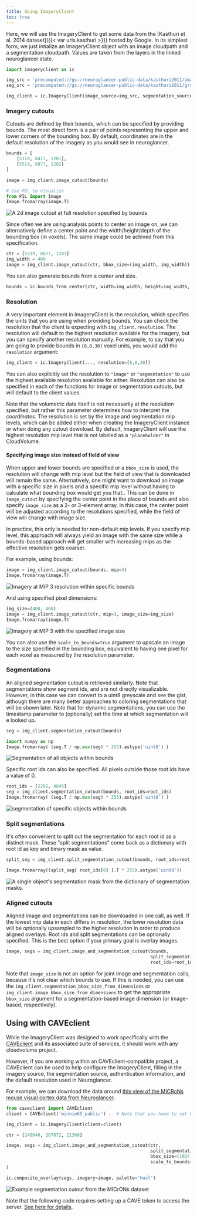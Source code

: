 ```yaml
---
title: Using ImageryClient
toc: true
---
```


Here, we will use the ImageryClient to get some data from the [Kasthuri et al. 2014 dataset]({{< var urls.kasthuri >}}) hosted by Google.
In its simplest form, we just intialize an ImageryClient object with an image cloudpath and a segmentation cloudpath.
Values are taken from the layers in the linked neuroglancer state.

```python
import imageryclient as ic

img_src = 'precomputed://gs://neuroglancer-public-data/kasthuri2011/image_color_corrected'
seg_src = 'precomputed://gs://neuroglancer-public-data/kasthuri2011/ground_truth'

img_client = ic.ImageryClient(image_source=img_src, segmentation_source=seg_src)
```

### Imagery cutouts

Cutouts are defined by their bounds, which can be specified by providing bounds.
The most direct form is a pair of points representing the upper and lower corners of the bounding box.
By default, coordinates are in the default resolution of the imagery as you would see in neuroglancer.

```python
bounds = [
    [5119, 8477, 1201],
    [5519, 8877, 1202]
]

image = img_client.image_cutout(bounds)

# Use PIL to visualize
from PIL import Image
Image.fromarray(image.T)
```

![A 2d image cutout at full resolution specified by bounds](images/img_base.png)

Since often we are using analysis points to center an image on, we can alternatively define a center point and the width/height/depth of the bounding box (in voxels).
The same image could be achived from this specification.
```python
ctr = [5319, 8677, 1201]
img_width = 400
image = img_client.image_cutout(ctr, bbox_size=(img_width, img_width))
```

You can also generate bounds from a center and size.
```python
bounds = ic.bounds_from_center(ctr, width=img_width, height=img_width, depth=1)
```

### Resolution

A very important element in ImageryClient is the resolution, which specifies the units that you are using when providing bounds.
You can check the resolution that the client is expecting with `img_client.resolution`.
The resolution will default to the highest resolution available for the imagery, but you can specify another resolution manually.
For example, to say that you are going to provide bounds in `[8,8,30]` voxel units, you would add the `resolution` argument:

```python
img_client = ic.ImageryClient(..., resolution=[8,8,30])
```
You can also explicitly set the resolution to `"image"` or `"segmentation"` to use the highest available resolution available for either.
Resolution can also be specified in each of the functions for image or segmentation cutouts, but will default to the client values.

Note that the volumetric data itself is not necessarily at the resolution specified, but rather this parameter determines how to interpret the _coordinates_.
The resolution is set by the image and segmentation mip levels, which can be added either when creating the ImageryClient instance or when doing any cutout download.
By default, ImageryClient will use the highest resolution mip level that is not labeled as a `"placeholder"` in CloudVolume.

#### Specifying image size instead of field of view

When upper and lower bounds are specified or a `bbox_size` is used, the resolution will change with mip level but the field of view that is downloaded will remain the same.
Alternatively, one might want to download an image with a specific size in pixels and a specific mip level without having to calculate what bounding box would get you that..
This can be done in `image_cutout` by specifying the center point in the place of bounds and also specify `image_size` as a 2- or 3-element array.
In this case, the center point will be adjusted according to the resolutions specified, while the field of view will change with image size.

In practice, this only is needed for non-default mip levels. 
If you specify mip level, this approach will always yield an image with the same size while a bounds-based approach will get smaller with increasing mips as the effective resolution gets coarser.

For example, using bounds:
```python
image = img_client.image_cutout(bounds, mip=3)
Image.fromarray(image.T)
```

![Imagery at MIP 3 resolution within specific bounds](images/scaled_mip_3.png)

And using specified pixel dimensions:
```python
img_size=(400, 400)
image = img_client.image_cutout(ctr, mip=3, image_size=img_size)
Image.fromarray(image.T)
```

![Imagery at MIP 3 with the specified image size](images/exact_mip_3.png)

You can also use the `scale_to_bounds=True` argument to upscale an image to the size specified in the bounding box, equivalent to having one pixel for each voxel as measured by the resolution parameter.

### Segmentations

An aligned segmentation cutout is retrieved similarly.
Note that segmentations show segment ids, and are not directly visualizable.
However, in this case we can convert to a uint8 greyscale and see the gist, although there are many better approaches to coloring segmentations that will be shown later.
Note that for dynamic segmentations, you can use the timestamp parameter to (optionally) set the time at which segmentation will e looked up.

```python
seg = img_client.segmentation_cutout(bounds)

import numpy as np
Image.fromarray( (seg.T / np.max(seg) * 255).astype('uint8') )
```

![Segmentation of all objects within bounds](images/seg_base.png)

Specific root ids can also be specified. All pixels outside those root ids have a value of 0.

```python
root_ids = [2282, 4845]
seg = img_client.segmentation_cutout(bounds, root_ids=root_ids)
Image.fromarray( (seg.T / np.max(seg) * 255).astype('uint8') )
```

![segmentation of specific objects within bounds](images/seg_specific.png)


### Split segmentations

It's often convenient to split out the segmentation for each root id as a distinct mask. These "split segmentations" come back as a dictionary with root id as key and binary mask as value.

```python
split_seg = img_client.split_segmentation_cutout(bounds, root_ids=root_ids)

Image.fromarray((split_seg[ root_ids[0] ].T * 255).astype('uint8'))
```

![A single object's segmentation mask from the dictionary of segmentation masks.](images/seg_single.png)

### Aligned cutouts

Aligned image and segmentations can be downloaded in one call, as well.
If the lowest mip data in each differs in resolution, the lower resolution data will be optionally upsampled to the higher resolution in order to produce aligned overlays.
Root ids and split segmentations can be optionally specified. This is the best option if your primary goal is overlay images.

```python
image, segs = img_client.image_and_segmentation_cutout(bounds,
                                                       split_segmentations=True,
                                                       root_ids=root_ids)
```

Note that `image_size` is not an option for joint image and segmentation calls, because it's not clear which bounds to use.
If this is needed, you can use the `img_client.segmentation_bbox_size_from_dimensions` or `img_client.image_bbox_size_from_dimensions` to get the appropriate `bbox_size` argument for a segmentation-based image dimension (or image-based, respectively).


## Using with CAVEclient

While the ImageryClient was designed to work specifically with the [CAVEclient](https://github.com/seung-lab/CAVEclient)
and its associated suite of services, it should work with any cloudvolume project.

However, if you are working within an CAVEclient-compatible project, a CAVEclient can be used to help configure the ImageryClient, filling in the imagery source, the segmentation source, authentication information, and the default resolution used in Neuroglancer.

For example, we can download the data around [this view of the MICRoNs mouse visual cortex data from Neuroglancer](https://ngl.microns-explorer.org/#!%7B%22dimensions%22:%7B%22x%22:%5B4e-9%2C%22m%22%5D%2C%22y%22:%5B4e-9%2C%22m%22%5D%2C%22z%22:%5B4e-8%2C%22m%22%5D%7D%2C%22position%22:%5B240640.5%2C207872.5%2C21360.5%5D%2C%22crossSectionScale%22:0.9700751861624107%2C%22projectionOrientation%22:%5B0.021348824724555016%2C-0.17453671991825104%2C-0.007549765054136515%2C-0.9843902587890625%5D%2C%22projectionScale%22:489587.6696286937%2C%22layers%22:%5B%7B%22type%22:%22image%22%2C%22source%22:%7B%22url%22:%22precomputed://https://bossdb-open-data.s3.amazonaws.com/iarpa_microns/minnie/minnie65/em%22%2C%22subsources%22:%7B%22default%22:true%7D%2C%22enableDefaultSubsources%22:false%7D%2C%22tab%22:%22source%22%2C%22shaderControls%22:%7B%22normalized%22:%7B%22range%22:%5B86%2C172%5D%7D%7D%2C%22name%22:%22img65%22%7D%2C%7B%22type%22:%22image%22%2C%22source%22:%7B%22url%22:%22precomputed://https://bossdb-open-data.s3.amazonaws.com/iarpa_microns/minnie/minnie35/em%22%2C%22subsources%22:%7B%22default%22:true%7D%2C%22enableDefaultSubsources%22:false%7D%2C%22tab%22:%22source%22%2C%22shaderControls%22:%7B%22normalized%22:%7B%22range%22:%5B112%2C172%5D%7D%7D%2C%22name%22:%22img35%22%7D%2C%7B%22type%22:%22segmentation%22%2C%22source%22:%22precomputed://gs://iarpa_microns/minnie/minnie65/seg%22%2C%22tab%22:%22segments%22%2C%22annotationColor%22:%22#8f8f8a%22%2C%22selectedAlpha%22:0.41%2C%22notSelectedAlpha%22:0.06%2C%22colorSeed%22:1689220695%2C%22name%22:%22seg65%22%7D%2C%7B%22type%22:%22segmentation%22%2C%22source%22:%22precomputed://gs://iarpa_microns/minnie/minnie35/seg%22%2C%22tab%22:%22segments%22%2C%22annotationColor%22:%22#8a8a8a%22%2C%22segments%22:%5B%22864691137827278437%22%2C%22864691138020403235%22%2C%22864691138081021535%22%2C%22864691138134948293%22%2C%22864691138142870469%22%2C%22864691138153699060%22%2C%22864691138178964470%22%2C%22864691138345166401%22%5D%2C%22name%22:%22seg35%22%7D%5D%2C%22showSlices%22:false%2C%22selectedLayer%22:%7B%22visible%22:true%2C%22layer%22:%22seg65%22%7D%2C%22layout%22:%7B%22type%22:%22xy%22%2C%22orthographicProjection%22:true%7D%7D).

```python
from caveclient import CAVEclient
client = CAVEclient('minnie65_public') .  # Note that you have to set up a token for this to work, see below.

img_client = ic.ImageryClient(client=client)

ctr = [240640, 207872, 21360]

image, segs = img_client.image_and_segmentation_cutout(ctr,
                                                       split_segmentations=True,
                                                       bbox_size=(1024, 1024),
                                                       scale_to_bounds=True,
)

ic.composite_overlay(segs, imagery=image, palette='husl')
```
![Example segmentation cutout from the MICrONs dataset](images/microns_example.png)

Note that the following code requires setting up a CAVE token to access the server. [See here for details](https://github.com/AllenInstitute/MicronsBinder/blob/master/notebooks/mm3_intro/CAVEsetup.ipynb).
